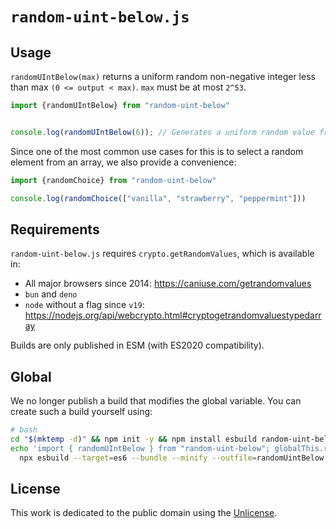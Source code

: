 # `random-uint-below.js`

## Usage

`randomUIntBelow(max)` returns a uniform random non-negative integer less than max `(0 <= output < max)`. `max` must be at most `2^53`.

```ts
import {randomUIntBelow} from "random-uint-below"


console.log(randomUIntBelow(6)); // Generates a uniform random value from [0, 1, 2, 3, 4, 5]
```

Since one of the most common use cases for this is to select a random element from an array, we also provide a convenience:

```ts
import {randomChoice} from "random-uint-below"

console.log(randomChoice(["vanilla", "strawberry", "peppermint"]))
```

## Requirements

`random-uint-below.js` requires `crypto.getRandomValues`, which is available in:

- All major browsers since 2014: <https://caniuse.com/getrandomvalues>
- `bun` and `deno`
- `node` without a flag since `v19`: <https://nodejs.org/api/webcrypto.html#cryptogetrandomvaluestypedarray>

Builds are only published in ESM (with ES2020 compatibility).

## Global

We no longer publish a build that modifies the global variable. You can create such a build yourself using:

```sh
# bash
cd "$(mktemp -d)" && npm init -y && npm install esbuild random-uint-below
echo 'import { randomUIntBelow } from "random-uint-below"; globalThis.randomUIntBelow = randomUIntBelow' | \
  npx esbuild --target=es6 --bundle --minify --outfile=randomUintBelow.global.js
```

## License

This work is dedicated to the public domain using the [Unlicense](https://unlicense.org/).
